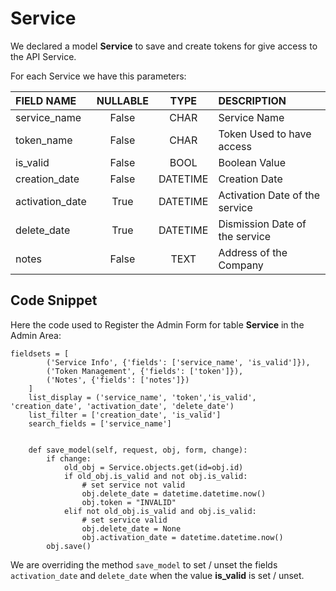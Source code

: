 # Service

We declared a model **Service** to save and create tokens for give access to the API Service.

For each Service we have this parameters:

|FIELD NAME | NULLABLE | TYPE | DESCRIPTION|
|:----------- | :-----------: | :-----------: | :-----------|
|service_name       | False      |  CHAR          | Service Name|
|token_name         | False      |  CHAR          | Token Used to have access|
|is_valid           | False      |  BOOL          | Boolean Value|
|creation_date      | False      |  DATETIME      | Creation Date|
|activation_date    | True       |  DATETIME      | Activation Date of the service|
|delete_date        | True       |  DATETIME      | Dismission Date of the service|
|notes              | False      |  TEXT          | Address of the Company|

## Code Snippet

Here the code used to Register the Admin Form for table **Service** in the Admin Area:

    fieldsets = [
            ('Service Info', {'fields': ['service_name', 'is_valid']}),
            ('Token Management', {'fields': ['token']}),
            ('Notes', {'fields': ['notes']})
        ]
        list_display = ('service_name', 'token','is_valid', 'creation_date', 'activation_date', 'delete_date')
        list_filter = ['creation_date', 'is_valid']
        search_fields = ['service_name']


        def save_model(self, request, obj, form, change):
            if change:
                old_obj = Service.objects.get(id=obj.id)
                if old_obj.is_valid and not obj.is_valid:
                    # set service not valid
                    obj.delete_date = datetime.datetime.now()
                    obj.token = "INVALID"
                elif not old_obj.is_valid and obj.is_valid:
                    # set service valid
                    obj.delete_date = None
                    obj.activation_date = datetime.datetime.now()
            obj.save()

We are overriding the method `save_model` to set / unset the fields `activation_date` and `delete_date` when the value **is_valid** is set / unset.